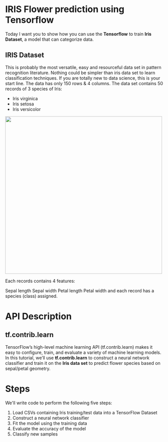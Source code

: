 # IRIS Flower prediction using Tensorflow
Today I want you to show how you can use the **Tensorflow** to train **Iris Dataset**, a model that can categorize data.
## IRIS Dataset
This is probably the most versatile, easy and resourceful data set in pattern recognition literature. Nothing could be simpler than iris data set to learn classification techniques. If you are totally new to data science, this is your start line. The data has only 150 rows & 4 columns.
The data set contains 50 records of 3 species of Iris:
- Iris virginica 
- Iris setosa
- Iris versicolor
<img style="float: center;" width = 500px; src="http://python.astrotech.io/_images/iris-flowers.png"/>

Each records contains 4 features:

Sepal length
Sepal width
Petal length
Petal width
and each record has a species (class) assigned.


# API Description
## tf.contrib.learn
TensorFlow’s high-level machine learning API (tf.contrib.learn) makes it easy to configure, train, and evaluate a variety of machine learning models. In this tutorial, we’ll use **tf.contrib.learn** to construct a neural network classifier and train it on the **Iris data set** to predict flower species based on sepal/petal geometry.

# Steps
We'll write code to perform the following five steps:
1. Load CSVs containing Iris training/test data into a TensorFlow Dataset
2. Construct a neural network classifier
3. Fit the model using the training data
4. Evaluate the accuracy of the model
5. Classify new samples


